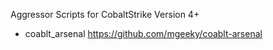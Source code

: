 Aggressor Scripts for CobaltStrike Version 4+

- coablt_arsenal 	https://github.com/mgeeky/coablt-arsenal
